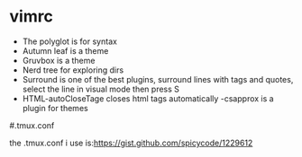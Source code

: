 # vimrc
- The polyglot is for syntax
- Autumn leaf is a theme
- Gruvbox is a theme
- Nerd tree for exploring dirs
- Surround is one of the best plugins, surround lines with tags and quotes, select the line in visual mode
then press S<what u want to surround it with>
- HTML-autoCloseTage closes html tags automatically
-csapprox is a plugin for themes
 
 
 #.tmux.conf

the .tmux.conf i use is:https://gist.github.com/spicycode/1229612
